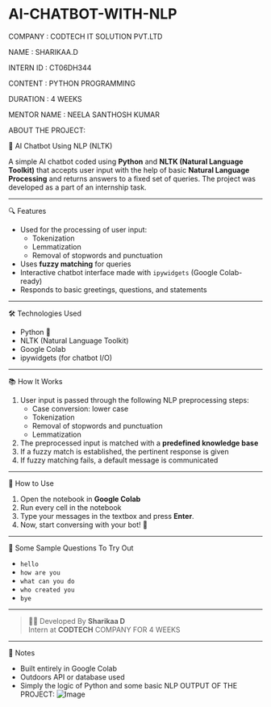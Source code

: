 # AI-CHATBOT-WITH-NLP

COMPANY : CODTECH IT SOLUTION PVT.LTD

NAME : SHARIKAA.D

INTERN ID : CT06DH344

CONTENT : PYTHON PROGRAMMING

DURATION : 4 WEEKS

MENTOR NAME : NEELA SANTHOSH KUMAR

ABOUT THE PROJECT:

🤖 AI Chatbot Using NLP (NLTK)

A simple AI chatbot coded using **Python** and **NLTK (Natural Language Toolkit)** that accepts user input with the help of basic **Natural Language Processing** and returns answers to a fixed set of queries. The project was developed as a part of an internship task.

---

🔍 Features

- Used for the processing of user input:
  - Tokenization
  - Lemmatization
  - Removal of stopwords and punctuation
- Uses **fuzzy matching** for queries
- Interactive chatbot interface made with `ipywidgets` (Google Colab-ready)
- Responds to basic greetings, questions, and statements

---

🛠️ Technologies Used

- Python 🐍
- NLTK (Natural Language Toolkit)
- Google Colab
- ipywidgets (for chatbot I/O)

---

 📚 How It Works

1. User input is passed through the following NLP preprocessing steps:
   - Case conversion: lower case
   - Tokenization
   - Removal of stopwords and punctuation
   - Lemmatization
2. The preprocessed input is matched with a **predefined knowledge base**
3. If a fuzzy match is established, the pertinent response is given
4. If fuzzy matching fails, a default message is communicated

---

🚀 How to Use

1. Open the notebook in **Google Colab**
2. Run every cell in the notebook
3. Type your messages in the textbox and press **Enter**.
4. Now, start conversing with your bot! 🎉

---

🧠 Some Sample Questions To Try Out

- `hello`
- `how are you`
- `what can you do`
- `who created you`
- `bye`
- --------
> 👩‍💻 Developed By
**Sharikaa D**  
Intern at **CODTECH** COMPANY FOR 4 WEEKS
---
📎 Notes

- Built entirely in Google Colab
- Outdoors API or database used
- Simply the logic of Python and some basic NLP
OUTPUT OF THE PROJECT:
![Image](https://github.com/user-attachments/assets/51320151-1622-40ac-9933-6473304284c6)






